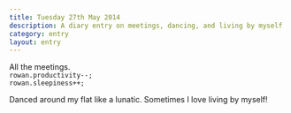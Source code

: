 ```yaml
---
title: Tuesday 27th May 2014
description: A diary entry on meetings, dancing, and living by myself
category: entry
layout: entry
---
```


All the meetings.  
`rowan.productivity--;`  
`rowan.sleepiness++;`

Danced around my flat like a lunatic. Sometimes I love living by myself!
